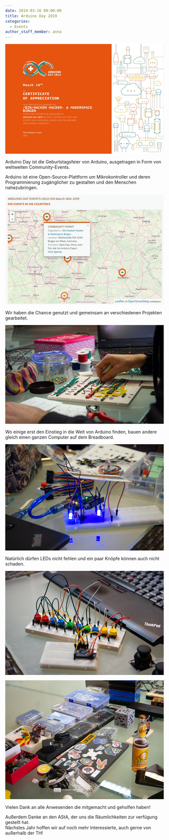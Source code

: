 ```yaml
---
date: 2019-03-16 00:00:00
title: Arduino Day 2019
categories:
  - Events
author_staff_member: anna
---
```


![Man](/images/arduinoday2019/arduinod19_zertifikat.jpg)

Arduino Day ist die Geburtstagsfeier von Arduino, ausgetragen in Form von weltweiten Community-Events.

Arduino ist eine Open-Source-Plattform um Mikrokontroller und deren Programmierung zug&auml;nglicher zu gestalten und den Menschen nahezubringen.

![](/images/arduinoday2019/arduinod19_map.jpg)

Wir haben die Chance genutzt und gemeinsam an verschiedenen Projekten gearbeitet.

![](/images/arduinoday2019/2.jpg)

Wo einige erst den Einstieg in die Welt von Arduino finden, bauen andere gleich einen ganzen Computer auf dem Breadboard.

![](/images/arduinoday2019/3.jpg)

Nat&uuml;rlich d&uuml;rfen LEDs nicht fehlen und ein paar Kn&ouml;pfe k&ouml;nnen auch nicht schaden.

![](/images/arduinoday2019/4.jpg)

![](/images/arduinoday2019/1.jpg)

Vielen Dank an alle Anwesenden die mitgemacht und geholfen haben!

Au&szlig;erdem Danke an den AStA, der uns die R&auml;umlichkeiten zur verf&uuml;gung gestellt hat.<br>N&auml;chstes Jahr hoffen wir auf noch mehr Interessierte, auch gerne von au&szlig;erhalb der TH!